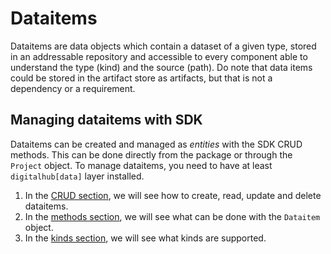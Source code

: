 # Dataitems

Dataitems are data objects which contain a dataset of a given type, stored in an addressable repository and accessible to every component able to understand the type (kind) and the source (path). Do note that data items could be stored in the artifact store as artifacts, but that is not a dependency or a requirement.

## Managing dataitems with SDK

Dataitems can be created and managed as *entities* with the SDK CRUD methods. This can be done directly from the package or through the `Project` object.
To manage dataitems, you need to have at least `digitalhub[data]` layer installed.

1. In the [CRUD section](./crud.md), we will see how to create, read, update and delete dataitems.
2. In the [methods section](./methods.md), we will see what can be done with the `Dataitem` object.
3. In the [kinds section](./kinds.md), we will see what kinds are supported.
